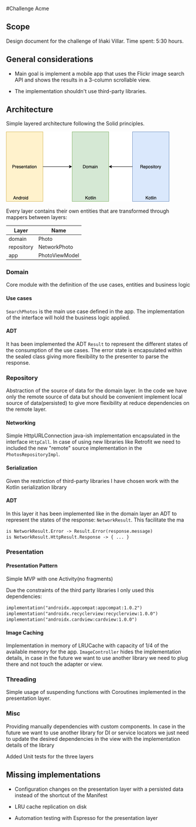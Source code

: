 #Challenge Acme

## Scope
Design document for the challenge of Iñaki Villar.
Time spent: 5:30 hours.


## General considerations
* Main goal is implement a mobile app that uses the Flickr image search API and shows the results in a 3-column scrollable view.

* The implementation shouldn't use third-party libraries.


## Architecture
Simple layered architecture following the Solid principles.

![](resources/general.png)

Every layer contains their own entities that are transformed through mappers between layers:

| Layer      | Name           |
|------------|----------------|
| domain     | Photo          |
| repository | NetworkPhoto   |
| app        | PhotoViewModel |



### Domain
Core module with the definition of the use cases, entities and business logic

#### Use cases
`SearchPhotos` is the main use case defined in the app. The implementation of the interface will hold the business logic applied.

#### ADT
It has been implemented the ADT `Result` to represent the different states of the consumption of the use cases.
The error state is encapsulated within the sealed class giving more flexibility to the presenter to parse the response.

### Repository
Abstraction of the source of data for the domain layer. In the code we have only the remote source of data but should be convenient
implement local source of data(persisted) to give more flexibility at reduce dependencies on the remote layer.

#### Networking
Simple HttpURLConnection java-ish implementation encapsulated in the interface `HttpCall`. In case of using new libraries like Retrofit we need to included the new "remote" source implementation in the `PhotosRepositoryImpl`.

#### Serialization
Given the restriction of third-party libraries I have chosen work with the Kotlin serialization library

#### ADT
In this layer it has been implemented like in the domain layer an ADT to represent the states of the response: `NetworkResult`. This facilitate the ma
```
is NetworkResult.Error -> Result.Error(response.message)
is NetworkResult.HttpResult.Response -> { ... }
```


### Presentation

#### Presentation Pattern
Simple MVP with one Activity(no fragments)

Due the constraints of the third party libraries I only used this dependencies:
```
implementation("androidx.appcompat:appcompat:1.0.2")
implementation("androidx.recyclerview:recyclerview:1.0.0")
implementation("androidx.cardview:cardview:1.0.0")
```    

#### Image Caching
Implementation in memory of LRUCache with capacity of 1/4 of the available memory for the app.
`ImageController` hides the implementation details, in case in the future we want to use another library we need to plug there and not touch the adapter or view.


### Threading
Simple usage of suspending functions with Coroutines implemented in the presentation layer.

### Misc
 Providing manually  dependencies with custom components. In case in the future we want to use another library for DI or service locators we just need to update the desired dependencies in the view with the implementation details of the library

Added Unit tests for the three layers

## Missing implementations

* Configuration changes on the presentation layer with a persisted data instead of the shortcut of the Manifest

* LRU cache replication on disk

* Automation testing with Espresso for the presentation layer
